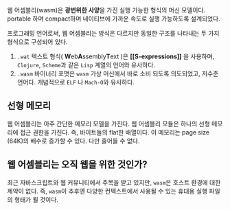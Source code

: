 웹 어셈블리(wasm)은 **광번위한 사양**을 가진 실행 가능한 형식의 머신 모델이다. portable 하며 compact하며 네이티브에 가까운 속도로 실행 가능하도록 설계되었다.

프로그래밍 언어로써, 웹 어셈블리는 방식은 다르지만 동일한 구조를 나타내는 두 가지 형식으로 구성되어 있다.

1. `.wat` 텍스트 형식( **W**eb**A**ssembly**T**ext )은 **[[S-expressions]]** 을 사용하며, `Clojure`, `Scheme`과 같은 `Lisp` 계열의 언어와 유사하다.
2. `.wasm` 바이너리 포맷은 `wasm` 가상 머신에서 바로 소비 되도록 의도되었고, 저수준 언어다. 개념적으로 `ELF` 나 `Mach-O`와 유사하다.

## 선형 메모리

웹 어셈블리는 아주 간단한 메모리 모델을 가진다. 웹 어셈블리 모듈은 하나의 선형 메모리에 접근 권한을 가진다. 즉, 바이트들의 flat한 배열이다. 이 메모리는 page size (64K)의 배수로 증가할 수 있다. 다만 줄어들 수 없다.

## 웹 어셈블리는 오직 웹을 위한 것인가?

최근 자바스크립트와 웹 커뮤니티에서 주목을 받고 있지만, `wasm`은 호스트 환경에 대한 제약이 없다. 즉, `wasm`이 추후엔 다양한 컨텍스트에서 사용될 수 있는 휴대용 실행 파일의 형태가 될 것이다.

